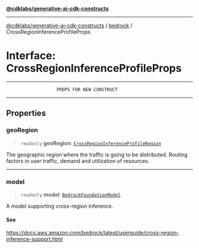 [**@cdklabs/generative-ai-cdk-constructs**](../../../README.md)

***

[@cdklabs/generative-ai-cdk-constructs](../../../README.md) / [bedrock](../README.md) / CrossRegionInferenceProfileProps

# Interface: CrossRegionInferenceProfileProps

***************************************************************************
                       PROPS FOR NEW CONSTRUCT
***************************************************************************

## Properties

### geoRegion

> `readonly` **geoRegion**: [`CrossRegionInferenceProfileRegion`](../enumerations/CrossRegionInferenceProfileRegion.md)

The geographic region where the traffic is going to be distributed. Routing
factors in user traffic, demand and utilization of resources.

***

### model

> `readonly` **model**: [`BedrockFoundationModel`](../classes/BedrockFoundationModel.md)

A model supporting cross-region inference.

#### See

https://docs.aws.amazon.com/bedrock/latest/userguide/cross-region-inference-support.html
